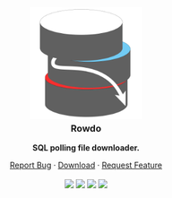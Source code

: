 <div align="center">
<a href="https://github.com/shotwn/Rowdo/"  >
<img src="assets/Logo.png" alt="Logo" width="200" height="200" style="margin-bottom:-20px" />
</a>
<h3 align="center">Rowdo</h3>

**SQL polling file downloader.**

<a href="https://github.com/shotwn/Rowdo/issues">Report Bug</a>
·
<a href="https://github.com/shotwn/Rowdo/releases">Download</a>
·
<a href="https://github.com/shotwn/Rowdo/issues">Request Feature</a>
<br>
<br>
<a href="https://github.com/shotwn/Rowdo/" target="_blank"><img src="https://img.shields.io/badge/Python-3.9-brightgreen"/></a>
<a href="https://www.patreon.com/shotwn"><img src="https://img.shields.io/badge/Support-Patreon-blue"/></a>
<a href="https://commerce.coinbase.com/checkout/e7c6e558-6a4b-4731-a5f0-87e1efd7b986"><img src="https://img.shields.io/badge/Donate-Bitcoin-blue"/></a>
<a href="http://flake8.pycqa.org/en/latest/" target="_blank"><img src="https://img.shields.io/badge/Code%20Style-flake8-red"/></a>
<br>
<br>
</div>
